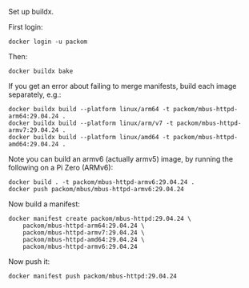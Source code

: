Set up buildx.

First login:

```
docker login -u packom
```

Then:

```
docker buildx bake
```

If you get an error about failing to merge manifests, build each image separately, e.g.:

```
docker buildx build --platform linux/arm64 -t packom/mbus-httpd-arm64:29.04.24 .
docker buildx build --platform linux/arm/v7 -t packom/mbus-httpd-armv7:29.04.24 .
docker buildx build --platform linux/amd64 -t packom/mbus-httpd-amd64:29.04.24 .
```

Note you can build an armv6 (actually armv5) image, by running the following on a Pi Zero (ARMv6):

```
docker build . -t packom/mbus-httpd-armv6:29.04.24 .
docker push packom/mbus/mbus-httpd-armv6:29.04.24
```

Now build a manifest:

```
docker manifest create packom/mbus-httpd:29.04.24 \
    packom/mbus-httpd-arm64:29.04.24 \
    packom/mbus-httpd-armv7:29.04.24 \
    packom/mbus-httpd-amd64:29.04.24 \
    packom/mbus-httpd-armv6:29.04.24
```

Now push it:

```
docker manifest push packom/mbus-httpd:29.04.24
```
